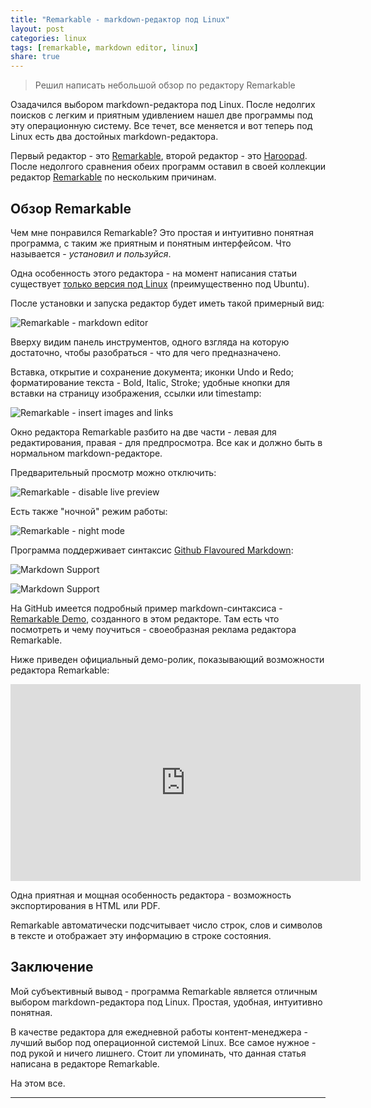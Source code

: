 ```yaml
---
title: "Remarkable - markdown-редактор под Linux"
layout: post
categories: linux
tags: [remarkable, markdown editor, linux]
share: true
---
```


> Решил написать небольшой обзор по редактору Remarkable

Озадачился выбором markdown-редактора под Linux. После недолгих поисков с легким и приятным удивлением нашел две программы под эту операционную систему. Все течет, все меняется и вот теперь под Linux есть два достойных markdown-редактора.

Первый редактор - это [Remarkable][1], второй редактор - это [Haroopad][2]. После недолгого сравнения обеих программ оставил в своей коллекции редактор [Remarkable][1] по нескольким причинам.

## Обзор Remarkable

Чем мне понравился Remarkable? Это простая и интуитивно понятная программа, с таким же приятным и понятным интерфейсом. Что называется - *установил и пользуйся*.

Одна особенность этого редактора - на момент написания статьи существует [только версия под Linux][3] (преимущественно под Ubuntu).

После установки и запуска редактор будет иметь такой примерный вид:

![Remarkable - markdown editor]({{site.url}}/images/uploads/2015/04/remarkable_example_text.png "Remarkable - markdown editor")

Вверху видим панель инструментов, одного взгляда на которую достаточно, чтобы разобраться - что для чего предназначено.

Вставка, открытие и сохранение документа; иконки Undo и Redo; форматирование текста - Bold, Italic, Stroke; удобные кнопки для вставки на страницу изображения, ссылки или timestamp:

![Remarkable - insert images and links]({{site.url}}/images/uploads/2015/04/remarkable_links_images.png "Remarkable - insert images and links")

Окно редактора Remarkable разбито на две части - левая для редактирования, правая - для предпросмотра. Все как и должно быть в нормальном markdown-редакторе.

Предварительный просмотр можно отключить:

![Remarkable - disable live preview]({{site.url}}/images/uploads/2015/04/remarkable_disable_live_preview.png "Remarkable - disable live preview")

Есть также "ночной" режим работы:

![Remarkable - night mode]({{site.url}}/images/uploads/2015/04/remarkable_nightmode.png "Remarkable - night mode")

Программа поддерживает синтаксис [Github Flavoured Markdown][4]:

![Markdown Support]({{site.url}}/images/uploads/2015/04/remarkable_markdown.png "Markdown Support")

![Markdown Support]({{site.url}}/images/uploads/2015/04/remarkable_markdown_support.png "Markdown Support")

На GitHub имеется подробный пример markdown-синтаксиса - [Remarkable Demo][5], созданного в этом редакторе. Там есть что посмотреть и чему поучиться - своеобразная реклама редактора Remarkable.

Ниже приведен официальный демо-ролик, показывающий возможности редактора Remarkable:

<iframe width="560" height="315" src="https://www.youtube.com/embed/Puzdbgo1b9A" frameborder="0"> </iframe>

Одна приятная и мощная особенность редактора - возможность экспортирования в HTML или PDF.

Remarkable автоматически подсчитывает число строк, слов и символов в тексте и отображает эту информацию в строке состояния.

## Заключение

Мой субъективный вывод - программа Remarkable является отличным выбором markdown-редактора под Linux. Простая, удобная, интуитивно понятная.

В качестве редактора для ежедневной работы контент-менеджера - лучший выбор под операционной системой Linux. Все самое нужное - под рукой и ничего лишнего. Стоит ли упоминать, что данная статья написана в редакторе Remarkable.

На этом все.

---
[1]: http://remarkableapp.net/ "Remarkable"
[2]: http://pad.haroopress.com/user.html "Haroopad"
[3]: http://remarkableapp.net/download.html "Download Remarkable"
[4]: https://help.github.com/articles/github-flavored-markdown/ "Github Flavoured Markdown"
[5]: http://jonschlinkert.github.io/remarkable/demo/ "Remarkable Demo"
